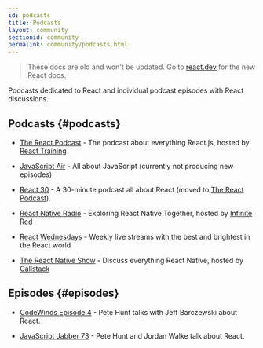 ```yaml
---
id: podcasts
title: Podcasts
layout: community
sectionid: community
permalink: community/podcasts.html
---
```


<div class="scary">

> These docs are old and won't be updated. Go to [react.dev](https://react.dev/) for the new React docs.

</div>

Podcasts dedicated to React and individual podcast episodes with React discussions.

## Podcasts {#podcasts}

- [The React Podcast](https://reactpodcast.simplecast.fm/) - The podcast about everything React.js, hosted by [React Training](https://reacttraining.com)

- [JavaScript Air](https://javascriptair.com/) - All about JavaScript (currently not producing new episodes)

- [React 30](https://react30.com/) - A 30-minute podcast all about React (moved to [The React Podcast](https://reactpodcast.simplecast.fm/)).

- [React Native Radio](https://reactnativeradio.com) - Exploring React Native Together, hosted by [Infinite Red](https://infinite.red)

- [React Wednesdays](https://www.telerik.com/react-wednesdays) - Weekly live streams with the best and brightest in the React world

- [The React Native Show](https://callstack.com/podcast-react-native-show) - Discuss everything React Native, hosted by [Callstack](https://callstack.com/?utm_campaign=Podcast&utm_source=reactjs_org&utm_medium=community_podcasts)

## Episodes {#episodes}

- [CodeWinds Episode 4](https://codewinds.com/podcast/004.html) - Pete Hunt talks with Jeff Barczewski about React.


- [JavaScript Jabber 73](https://devchat.tv/js-jabber/073-jsj-react-with-pete-hunt-and-jordan-walke) - Pete Hunt and Jordan Walke talk about React.
